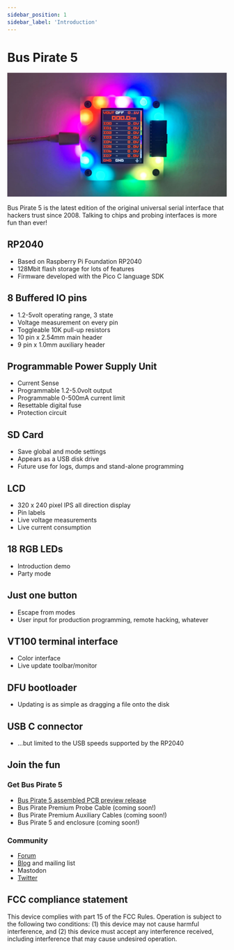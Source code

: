```yaml
---
sidebar_position: 1
sidebar_label: 'Introduction'
---
```


# Bus Pirate 5

![](./img/bp-rgb-dark.jpg)

Bus Pirate 5 is the latest edition of the original universal serial interface that hackers trust since 2008. Talking to chips and probing interfaces is more fun than ever!

## RP2040
- Based on Raspberry Pi Foundation RP2040
- 128Mbit flash storage for lots of features
- Firmware developed with the Pico C language SDK

## 8 Buffered IO pins
- 1.2-5volt operating range, 3 state
- Voltage measurement on every pin
- Toggleable 10K pull-up resistors
- 10 pin x 2.54mm main header
- 9 pin x 1.0mm auxiliary header

## Programmable Power Supply Unit
- Current Sense
- Programmable 1.2-5.0volt output
- Programmable 0-500mA current limit
- Resettable digital fuse
- Protection circuit

## SD Card
- Save global and mode settings
- Appears as a USB disk drive
- Future use for logs, dumps and stand-alone programming

## LCD
- 320 x 240 pixel IPS all direction display
- Pin labels
- Live voltage measurements
- Live current consumption

## 18 RGB LEDs
- Introduction demo
- Party mode

## Just one button
- Escape from modes
- User input for production programming, remote hacking, whatever

## VT100 terminal interface
- Color interface
- Live update toolbar/monitor

## DFU bootloader
- Updating is as simple as dragging a file onto the disk

## USB C connector
- ...but limited to the USB speeds supported by the RP2040

## Join the fun
### Get Bus Pirate 5
- [Bus Pirate 5 assembled PCB preview release](http://dirtypcbs.com/store/designer/details/ian/6618/bus-pirate-5-developers-version-rev8-no-enclosure)
- Bus Pirate Premium Probe Cable (coming soon!)
- Bus Pirate Premium Auxiliary Cables (coming soon!)
- Bus Pirate 5 and enclosure (coming soon!)

### Community
- [Forum](https://forum.buspirate.com)
- [Blog](https://buspirate.com/) and mailing list
- Mastodon
- [Twitter](https://twitter.com/dangerousproto)

## FCC compliance statement
This device complies with part 15 of the FCC Rules. Operation is subject to the following two conditions: (1) this device may not cause harmful interference, and (2) this device must accept any interference received, including interference that may cause undesired operation.


